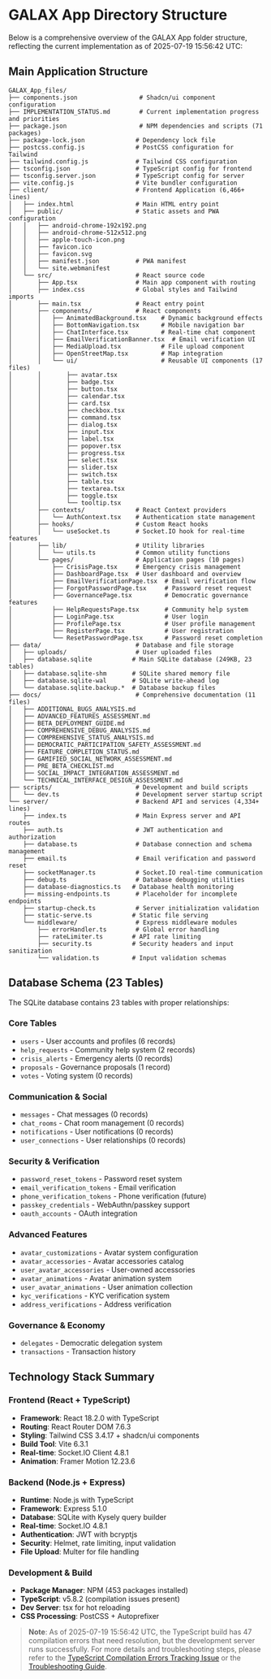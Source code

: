 # GALAX App Directory Structure
<!-- Updated: Complete structure review and current state documentation -->

Below is a comprehensive overview of the GALAX App folder structure, reflecting the current implementation as of 2025-07-19 15:56:42 UTC:

## Main Application Structure

```
GALAX_App_files/
├── components.json                 # Shadcn/ui component configuration
├── IMPLEMENTATION_STATUS.md        # Current implementation progress and priorities
├── package.json                    # NPM dependencies and scripts (71 packages)
├── package-lock.json              # Dependency lock file
├── postcss.config.js              # PostCSS configuration for Tailwind
├── tailwind.config.js             # Tailwind CSS configuration
├── tsconfig.json                  # TypeScript config for frontend
├── tsconfig.server.json           # TypeScript config for server
├── vite.config.js                 # Vite bundler configuration
├── client/                        # Frontend Application (6,466+ lines)
│   ├── index.html                 # Main HTML entry point
│   ├── public/                    # Static assets and PWA configuration
│   │   ├── android-chrome-192x192.png
│   │   ├── android-chrome-512x512.png
│   │   ├── apple-touch-icon.png
│   │   ├── favicon.ico
│   │   ├── favicon.svg
│   │   ├── manifest.json          # PWA manifest
│   │   └── site.webmanifest
│   └── src/                       # React source code
│       ├── App.tsx                # Main app component with routing
│       ├── index.css              # Global styles and Tailwind imports
│       ├── main.tsx               # React entry point
│       ├── components/            # React components
│       │   ├── AnimatedBackground.tsx    # Dynamic background effects
│       │   ├── BottomNavigation.tsx      # Mobile navigation bar
│       │   ├── ChatInterface.tsx         # Real-time chat component
│       │   ├── EmailVerificationBanner.tsx  # Email verification UI
│       │   ├── MediaUpload.tsx           # File upload component
│       │   ├── OpenStreetMap.tsx         # Map integration
│       │   └── ui/                       # Reusable UI components (17 files)
│       │       ├── avatar.tsx
│       │       ├── badge.tsx
│       │       ├── button.tsx
│       │       ├── calendar.tsx
│       │       ├── card.tsx
│       │       ├── checkbox.tsx
│       │       ├── command.tsx
│       │       ├── dialog.tsx
│       │       ├── input.tsx
│       │       ├── label.tsx
│       │       ├── popover.tsx
│       │       ├── progress.tsx
│       │       ├── select.tsx
│       │       ├── slider.tsx
│       │       ├── switch.tsx
│       │       ├── table.tsx
│       │       ├── textarea.tsx
│       │       ├── toggle.tsx
│       │       └── tooltip.tsx
│       ├── contexts/              # React Context providers
│       │   └── AuthContext.tsx    # Authentication state management
│       ├── hooks/                 # Custom React hooks
│       │   └── useSocket.ts       # Socket.IO hook for real-time features
│       ├── lib/                   # Utility libraries
│       │   └── utils.ts           # Common utility functions
│       └── pages/                 # Application pages (10 pages)
│           ├── CrisisPage.tsx     # Emergency crisis management
│           ├── DashboardPage.tsx  # User dashboard and overview
│           ├── EmailVerificationPage.tsx  # Email verification flow
│           ├── ForgotPasswordPage.tsx     # Password reset request
│           ├── GovernancePage.tsx         # Democratic governance features
│           ├── HelpRequestsPage.tsx       # Community help system
│           ├── LoginPage.tsx              # User login
│           ├── ProfilePage.tsx            # User profile management
│           ├── RegisterPage.tsx           # User registration
│           └── ResetPasswordPage.tsx      # Password reset completion
├── data/                          # Database and file storage
│   ├── uploads/                   # User uploaded files
│   ├── database.sqlite           # Main SQLite database (249KB, 23 tables)
│   ├── database.sqlite-shm       # SQLite shared memory file
│   ├── database.sqlite-wal       # SQLite write-ahead log
│   └── database.sqlite.backup.*  # Database backup files
├── docs/                          # Comprehensive documentation (11 files)
│   ├── ADDITIONAL_BUGS_ANALYSIS.md
│   ├── ADVANCED_FEATURES_ASSESSMENT.md
│   ├── BETA_DEPLOYMENT_GUIDE.md
│   ├── COMPREHENSIVE_DEBUG_ANALYSIS.md
│   ├── COMPREHENSIVE_STATUS_ANALYSIS.md
│   ├── DEMOCRATIC_PARTICIPATION_SAFETY_ASSESSMENT.md
│   ├── FEATURE_COMPLETION_STATUS.md
│   ├── GAMIFIED_SOCIAL_NETWORK_ASSESSMENT.md
│   ├── PRE_BETA_CHECKLIST.md
│   ├── SOCIAL_IMPACT_INTEGRATION_ASSESSMENT.md
│   └── TECHNICAL_INTERFACE_DESIGN_ASSESSMENT.md
├── scripts/                       # Development and build scripts
│   └── dev.ts                     # Development server startup script
└── server/                        # Backend API and services (4,334+ lines)
    ├── index.ts                   # Main Express server and API routes
    ├── auth.ts                    # JWT authentication and authorization
    ├── database.ts                # Database connection and schema management
    ├── email.ts                   # Email verification and password reset
    ├── socketManager.ts           # Socket.IO real-time communication
    ├── debug.ts                   # Database debugging utilities
    ├── database-diagnostics.ts   # Database health monitoring
    ├── missing-endpoints.ts       # Placeholder for incomplete endpoints
    ├── startup-check.ts           # Server initialization validation
    ├── static-serve.ts           # Static file serving
    └── middleware/                # Express middleware modules
        ├── errorHandler.ts        # Global error handling
        ├── rateLimiter.ts        # API rate limiting
        ├── security.ts           # Security headers and input sanitization
        └── validation.ts         # Input validation schemas
```

## Database Schema (23 Tables)
<!-- Added: Current database structure -->

The SQLite database contains 23 tables with proper relationships:

### Core Tables
- `users` - User accounts and profiles (6 records)
- `help_requests` - Community help system (2 records)
- `crisis_alerts` - Emergency alerts (0 records)
- `proposals` - Governance proposals (1 record)
- `votes` - Voting system (0 records)

### Communication & Social
- `messages` - Chat messages (0 records)
- `chat_rooms` - Chat room management (0 records)
- `notifications` - User notifications (0 records)
- `user_connections` - User relationships (0 records)

### Security & Verification
- `password_reset_tokens` - Password reset system
- `email_verification_tokens` - Email verification
- `phone_verification_tokens` - Phone verification (future)
- `passkey_credentials` - WebAuthn/passkey support
- `oauth_accounts` - OAuth integration

### Advanced Features
- `avatar_customizations` - Avatar system configuration
- `avatar_accessories` - Avatar accessories catalog
- `user_avatar_accessories` - User-owned accessories
- `avatar_animations` - Avatar animation system
- `user_avatar_animations` - User animation collection
- `kyc_verifications` - KYC verification system
- `address_verifications` - Address verification

### Governance & Economy
- `delegates` - Democratic delegation system
- `transactions` - Transaction history

## Technology Stack Summary
<!-- Added: Technology overview -->

### Frontend (React + TypeScript)
- **Framework**: React 18.2.0 with TypeScript
- **Routing**: React Router DOM 7.6.3
- **Styling**: Tailwind CSS 3.4.17 + shadcn/ui components
- **Build Tool**: Vite 6.3.1
- **Real-time**: Socket.IO Client 4.8.1
- **Animation**: Framer Motion 12.23.6

### Backend (Node.js + Express)
- **Runtime**: Node.js with TypeScript
- **Framework**: Express 5.1.0
- **Database**: SQLite with Kysely query builder
- **Real-time**: Socket.IO 4.8.1
- **Authentication**: JWT with bcryptjs
- **Security**: Helmet, rate limiting, input validation
- **File Upload**: Multer for file handling

### Development & Build
- **Package Manager**: NPM (453 packages installed)
- **TypeScript**: v5.8.2 (compilation issues present)
- **Dev Server**: tsx for hot reloading
- **CSS Processing**: PostCSS + Autoprefixer

> **Note**: As of 2025-07-19 15:56:42 UTC, the TypeScript build has 47 compilation errors that need resolution, but the development server runs successfully. For more details and troubleshooting steps, please refer to the [TypeScript Compilation Errors Tracking Issue](https://github.com/actual-org/actual-repo/issues/456) or the [Troubleshooting Guide](https://docs.actual.com/troubleshooting-typescript-errors).
